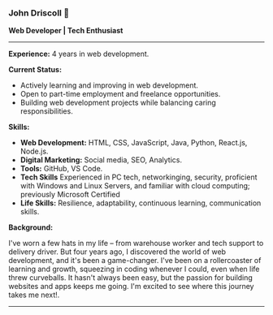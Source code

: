 ### John Driscoll 👋

**Web Developer | Tech Enthusiast**

---

**Experience:** 4 years in web development.

**Current Status:**
- Actively learning and improving in web development.
- Open to part-time employment and freelance opportunities.
- Building web development projects while balancing caring responsibilities.

**Skills:**
- **Web Development:** HTML, CSS, JavaScript, Java, Python, React.js, Node.js.
- **Digital Marketing:** Social media, SEO, Analytics.
- **Tools:** GitHub, VS Code.
- **Tech Skills** Experienced in PC tech, networkinging, security, proficient with Windows and Linux Servers, and familiar with cloud computing; previously Microsoft Certified
- **Life Skills:** Resilience, adaptability, continuous learning, communication skills.

**Background:**

I've worn a few hats in my life – from warehouse worker and tech support to delivery driver.  But four years ago, I discovered the world of web development, and it's been a game-changer. I've been on a rollercoaster of learning and growth, squeezing in coding whenever I could, even when life threw curveballs.  It hasn't always been easy, but the passion for building websites and apps keeps me going. I'm excited to see where this journey takes me next!.

---
